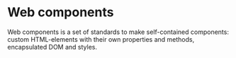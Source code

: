 # Web components

Web components is a set of standards to make self-contained components: custom HTML-elements with their own properties and methods, encapsulated DOM and styles.

